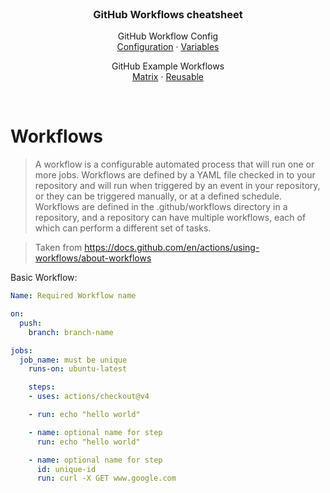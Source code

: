 <br />
<div id="readme-top" align="center">

  <h3 align="center">GitHub Workflows cheatsheet</h3>

  <p align="center">
    GitHub Workflow Config
    <br />
    <a href="https://github.com/mBlomsterberg/github-cheatsheet/blob/main/workflows/config.md">Configuration</a>
    ·
    <a href="https://github.com/mBlomsterberg/github-cheatsheet/blob/main/workflows/variables.md">Variables</a>
  </p>
  <p align="center">
    GitHub Example Workflows
    <br />
    <a href="https://github.com/mBlomsterberg/github-cheatsheet/blob/main/workflows/matrix.md">Matrix</a>
    ·
    <a href="https://github.com/mBlomsterberg/github-cheatsheet/blob/main/workflows/reusable.md">Reusable</a>
  </p>
</div>

<br>

# Workflows
>A workflow is a configurable automated process that will run one or more jobs. Workflows are defined by a YAML file checked in to your repository and will run when triggered by an event in your repository, or they can be triggered manually, or at a defined schedule. 
Workflows are defined in the .github/workflows directory in a repository, and a repository can have multiple workflows, each of which can perform a different set of tasks.

> Taken from https://docs.github.com/en/actions/using-workflows/about-workflows

Basic Workflow: 
```yaml
Name: Required Workflow name

on: 
  push: 
    branch: branch-name

jobs:
  job_name: must be unique
    runs-on: ubuntu-latest 

    steps:
    - uses: actions/checkout@v4

    - run: echo "hello world"

    - name: optional name for step
      run: echo "hello world"

    - name: optional name for step
      id: unique-id
      run: curl -X GET www.google.com
```